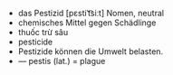 - das Pestizid	[pɛstiˈt͡siːt]	Nomen, neutral
- chemisches Mittel gegen Schädlinge
- thuốc trừ sâu
- pesticide
- Pestizide können die Umwelt belasten.
- —	pestis (lat.) = plague